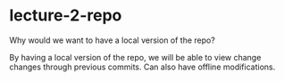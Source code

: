 # lecture-2-repo

Why would we want to have a local version of the repo?

By having a local version of the repo, we will be able to view change changes through previous commits. 
Can also have offline modifications. 
